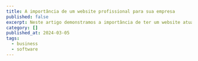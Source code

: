 ```yaml
---
title: A importância de um website profissional para sua empresa
published: false
excerpt: Neste artigo demonstramos a importância de ter um website atualizado; O foco é ter uma vitrine para mostrar serviços, produtos, acolher o cliente e permitir um contato rápido, para melhorar chances de fechar negócio.
category: []
published_at: 2024-03-05
tags:
  - business
  - software
---
```

